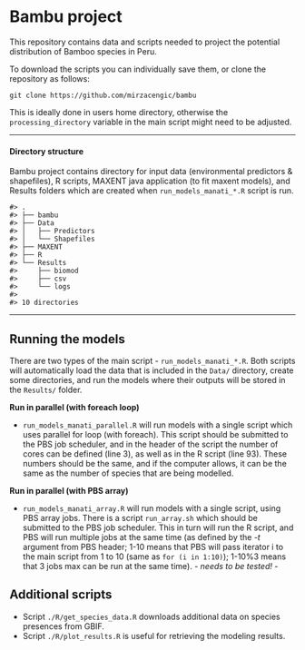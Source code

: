 
<!-- README.md is generated from README.Rmd. Please edit that file -->
Bambu project
=============

This repository contains data and scripts needed to project the potential distribution of Bamboo species in Peru.

To download the scripts you can individually save them, or clone the repository as follows:

``` git
git clone https://github.com/mirzacengic/bambu
```

This is ideally done in users home directory, otherwise the `processing_directory` variable in the main script might need to be adjusted.

------------------------------------------------------------------------

#### Directory structure

Bambu project contains directory for input data (environmental predictors & shapefiles), R scripts, MAXENT java application (to fit maxent models), and Results folders which are created when `run_models_manati_*.R` script is run.

    #> .
    #> ├── bambu
    #> ├── Data
    #> │   ├── Predictors
    #> │   └── Shapefiles
    #> ├── MAXENT
    #> ├── R
    #> └── Results
    #>     ├── biomod
    #>     ├── csv
    #>     └── logs
    #> 
    #> 10 directories

------------------------------------------------------------------------

Running the models
------------------

There are two types of the main script - `run_models_manati_*.R`.
Both scripts will automatically load the data that is included in the `Data/` directory, create some directories, and run the models where their outputs will be stored in the `Results/` folder.

**Run in parallel (with foreach loop)**

-   `run_models_manati_parallel.R` will run models with a single script which uses parallel for loop (with foreach). This script should be submitted to the PBS job scheduler, and in the header of the script the number of cores can be defined (line 3), as well as in the R script (line 93). These numbers should be the same, and if the computer allows, it can be the same as the number of species that are being modelled.

**Run in parallel (with PBS array)**

-   `run_models_manati_array.R` will run models with a single script, using PBS array jobs. There is a script `run_array.sh` which should be submitted to the PBS job scheduler. This in turn will run the R script, and PBS will run multiple jobs at the same time (as defined by the *-t* argument from PBS header; 1-10 means that PBS will pass iterator i to the main script from 1 to 10 (same as `for (i in 1:10)`); 1-10%3 means that 3 jobs max can be run at the same time). - *needs to be tested!* -

Additional scripts
------------------

-   Script `./R/get_species_data.R` downloads additional data on species presences from GBIF.
-   Script `./R/plot_results.R` is useful for retrieving the modeling results.
